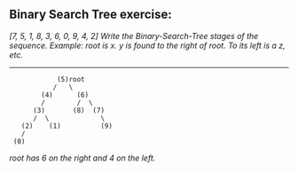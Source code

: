 ## Binary Search Tree exercise:

*[7, 5, 1, 8, 3, 6, 0, 9, 4, 2] Write the Binary-Search-Tree stages of the sequence.*
*Example: root is x. y is found to the right of root. To its left is a z, etc.*

---


                (5)root
               /   \
            (4)      (6)
            /        /  \
          (3)       (8)  (7)
          /  \             \
       (2)    (1)          (9)
       /
     (0)

*root has 6 on the right and 4 on the left.*
